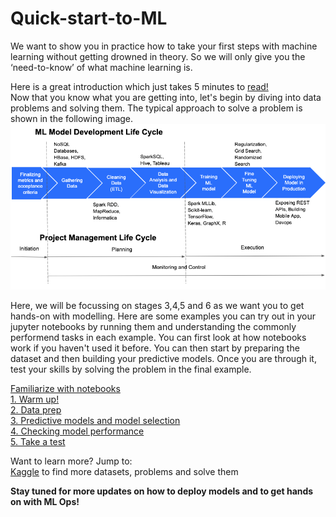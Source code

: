 # Quick-start-to-ML

We want to show you in practice how to take your first steps with machine learning without getting drowned in theory. So we will only give you the ‘need-to-know’ of what machine learning is.

Here is a great introduction which just takes 5 minutes to [read!](https://towardsdatascience.com/introduction-to-machine-learning-for-beginners-eed6024fdb08)<br>
Now that you know what you are getting into, let's begin by diving into data problems and solving them. The typical approach to solve a problem is shown in the following image.
![image](Machine-Learning-and-Project-Management-Life-Cycle-1.png)<br>

Here, we will be focussing on stages 3,4,5 and 6 as we want you to get hands-on with modelling. Here are some examples you can try out in your jupyter notebooks by running them and understanding the commonly performend tasks in each example. You can first look at how notebooks work if you haven't used it before. You can then start by preparing the dataset and then building your predictive models. Once you are through it, test your skills by solving the problem in the final example.

[Familiarize with notebooks](https://github.com/anupamadas31/getting-started-with-ML/blob/master/Running%20Code.ipynb)<br>
[1. Warm up!](https://github.com/anupamadas31/getting-started-with-ML/blob/master/exploratory%20data%20analysis.ipynb)<br>
[2. Data prep](https://github.com/anupamadas31/getting-started-with-ML/blob/master/data%20wrangling%20and%20prediction.ipynb)<br>
[3. Predictive models and model selection](https://github.com/anupamadas31/getting-started-with-ML/blob/master/data%20wrangling%20and%20prediction.ipynb)<br>
[4. Checking model performance](https://github.com/anupamadas31/getting-started-with-ML/blob/master/data%20wrangling%20and%20prediction.ipynb)<br>
[5. Take a test](https://github.com/anupamadas31/getting-started-with-ML/blob/master/Sales%20Prediction_%20test.ipynb)<br>

Want to learn more? Jump to:<br>
[Kaggle](https://www.kaggle.com/datasets?fileType=csv) to find more datasets, problems and solve them

**Stay tuned for more updates on how to deploy models and to get hands on with ML Ops!**


